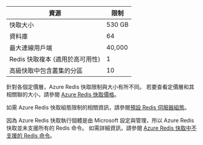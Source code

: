 | 資源 | 限制 |
| --- | --- |
| 快取大小 |530 GB |
| 資料庫 |64 |
| 最大連線用戶端 |40,000 |
| Redis 快取複本 (適用於高可用性) |1 |
| 高級快取中包含叢集的分區 |10 |

針對各個定價層，Azure Redis 快取限制與大小有所不同。 若要查看定價層和其相關聯的大小，請參閱 [Azure Redis 快取價格](https://azure.microsoft.com/pricing/details/cache/)。

如需 Azure Redis 快取組態限制的相關資訊，請參閱[預設 Redis 伺服器組態](../articles/redis-cache/cache-configure.md#default-redis-server-configuration)。

因為 Azure Redis 快取執行個體是由 Microsoft 設定與管理，所以 Azure Redis 快取並未支援所有的 Redis 命令。 如需詳細資訊，請參閱 [Azure Redis 快取中不支援的 Redis 命令](../articles/redis-cache/cache-configure.md#redis-commands-not-supported-in-azure-redis-cache)。

